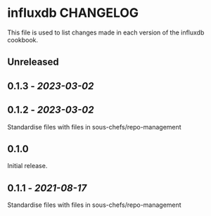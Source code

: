 # influxdb CHANGELOG

This file is used to list changes made in each version of the influxdb cookbook.

## Unreleased

## 0.1.3 - *2023-03-02*

## 0.1.2 - *2023-03-02*

Standardise files with files in sous-chefs/repo-management

## 0.1.0

Initial release.

## 0.1.1 - *2021-08-17*

Standardise files with files in sous-chefs/repo-management
